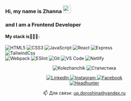 ### Hi, my name is Zhanna <img src="https://media.giphy.com/media/hvRJCLFzcasrR4ia7z/giphy.gif" width="25px" /> 
### and I am a **Frontend Developer**
<!-- <img src="https://github.com/KoLenhen/KoLenhen/blob/master/banner.jpg" alt="Баннер с фото и контактнами"> -->
#### My stack is👨🏽‍💻:
![HTML5](https://img.shields.io/badge/-HTML5-%23E44D27?style=flat-square&logo=html5&logoColor=ffffff)
![CSS3](https://img.shields.io/badge/-CSS3-%231572B6?style=flat-square&logo=css3)
![JavaScript](https://img.shields.io/badge/-JavaScript-%23F7DF1C?style=flat-square&logo=javascript&logoColor=000000&labelColor=%23F7DF1C&color=%23FFCE5A)
![React](https://img.shields.io/badge/-React-%23282C34?style=flat-square&logo=react)
![Express](https://img.shields.io/badge/-Express-%23282C20?style=flat-square&logo=express&labelColor=d0d0d0&logoColor=000000)<br/>
![TailwindCss](https://img.shields.io/badge/-TailwindCss-%231a202c?style=flat-square&logo=tailwind-css)<br/>
![Webpack](https://img.shields.io/badge/-Webpack-%232C3A42?style=flat-square&logo=webpack)
![ESlint](https://img.shields.io/badge/-ESLint-%234B32C3?style=flat-square&logo=eslint)
![Git](https://img.shields.io/badge/-Git-%23F05032?style=flat-square&logo=git&logoColor=%23ffffff)
![VS Code](https://img.shields.io/badge/-VSCode-%23007ACC?style=flat-square&logo=visual-studio-code)
![Netlify](https://img.shields.io/badge/-Netlify-%2300C7B7?style=flat-square&logo=netlify&logoColor=ffffff)

<p align="center">
  <img src="https://github-readme-stats.vercel.app/api/top-langs?username=Kolezhanchik&show_icons=true&locale=en&layout=compact&count_private=true&theme=gruvbox&hide=python&langs_count=8" alt="Kolezhanchik" />
  <img src="https://github-readme-stats.vercel.app/api?username=Kolezhanchik&show_icons=true&hide_rank=true&hide_title=true&count_private=true&theme=gruvbox" alt="Статистика" />
</p>

<p align="center">
  <a href="https://www.linkedin.com/in/%D1%8E%D0%BB%D0%B8%D1%8F-%D0%B4%D0%BE%D1%80%D0%BE%D1%88%D0%B8%D0%BD%D0%B0-b48839202/" target="_blank">
    <img src="https://img.shields.io/badge/linkedin-%230077B5.svg?&style=for-the-badge&logo=linkedin&logoColor=white&color=071A2C" alt="LinkedIn"/>
  </a>
  <a href="https://www.instagram.com/octopussy_o" target="_blank">
    <img src="https://img.shields.io/badge/instagram-%23E4405F.svg?&style=for-the-badge&logo=instagram&logoColor=white&color=071A2C" alt="Instagram"/>
  </a>
  <a href="https://www.facebook.com/vosmikiska" target="_blank">
    <img src="https://img.shields.io/badge/facebook-%231877F2.svg?&style=for-the-badge&logo=facebook&logoColor=white&color=071A2C" alt="Facebook"/>
  </a><br/>
  <a href="https://hh.ru/resume/2e8998a3ff08adb2d60039ed1f6571516f6656">
    <img src="https://img.shields.io/badge/hh-headhunter-red.svg?&style=for-the-badge" alt="Headhunter"/>
  </a>
</p>

<p align="center">📫 Для связи:
  <a href="mailto:up.doroshina@yandex.ru">up.doroshina@yandex.ru</a>
</p>



